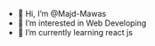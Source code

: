 - 👋 Hi, I’m @Majd-Mawas
- 👀 I’m interested in Web Developing
- 🌱 I’m currently learning react js

<!---
Majd-Mawas/Majd-Mawas is a ✨ special ✨ repository because its `README.md` (this file) appears on your GitHub profile.
You can click the Preview link to take a look at your changes.
--->
